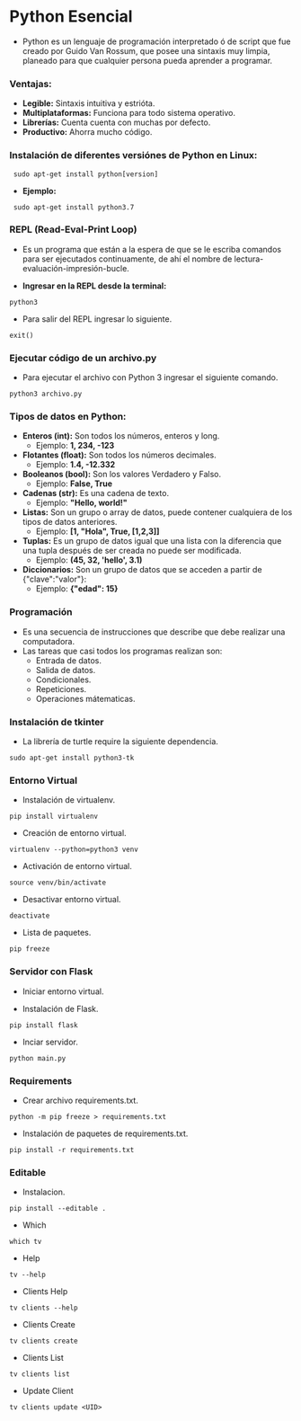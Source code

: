  # Python Esencial

 * Python es un lenguaje de programación interpretado ó de script que fue creado por Guido Van Rossum, que posee una sintaxis muy limpia, planeado para que cualquier persona pueda aprender a programar.
 
 ### Ventajas:
 * **Legible:** Sintaxis intuitiva y estrióta.
 * **Multiplataformas:** Funciona para todo sistema operativo.
 * **Librerías:** Cuenta cuenta con muchas por defecto.
 * **Productivo:** Ahorra mucho código.

 ### Instalación de diferentes versiónes de Python en Linux:
 
```
 sudo apt-get install python[version]
```
* **Ejemplo:**
```
 sudo apt-get install python3.7
```

### REPL (Read-Eval-Print Loop)
* Es un programa que están a la espera de que se le escriba comandos para ser ejecutados continuamente, de ahí el nombre de lectura-evaluación-impresión-bucle.

* **Ingresar en la REPL desde la terminal:**

```
python3
```

* Para salir del REPL ingresar lo siguiente.
```
exit()
```

### Ejecutar código de un archivo.py
* Para ejecutar el archivo con Python 3 ingresar el siguiente comando.
```
python3 archivo.py
```

### Tipos de datos en Python:
* **Enteros (int):** Son todos los números, enteros y long.
    + Ejemplo: **1, 234, -123**
* **Flotantes (float):** Son todos los números decimales.
    + Ejemplo: **1.4, -12.332**
* **Booleanos (bool):** Son los valores Verdadero y Falso.
    + Ejemplo: **False, True**
* **Cadenas (str):** Es una cadena de texto. 
    + Ejemplo: **"Hello, world!"**
* **Listas:** Son un grupo o array de datos, puede contener cualquiera de los tipos de datos anteriores.
    + Ejemplo: **[1, "Hola", True, [1,2,3]]**
* **Tuplas:** Es un grupo de datos igual que una lista con la diferencia que una tupla después de ser creada no puede ser modificada.
    * Ejemplo: **(45, 32, 'hello', 3.1)**
* **Diccionarios:** Son un grupo de datos que se acceden a partir de {"clave":"valor"}:
    + Ejemplo: **{"edad": 15}**


### Programación
* Es una secuencia de instrucciones que describe que debe realizar una computadora.
* Las tareas que casi todos los programas realizan son:
    + Entrada de datos.
    + Salida de datos.
    + Condicionales.
    + Repeticiones.
    + Operaciones mátematicas.


### Instalación de tkinter
* La librería de turtle require la siguiente dependencia.
```
sudo apt-get install python3-tk 
``` 


### Entorno Virtual

* Instalación de virtualenv.
```
pip install virtualenv 
``` 

* Creación de entorno virtual.
```
virtualenv --python=python3 venv 
``` 

* Activación de entorno virtual.
```
source venv/bin/activate 
``` 

* Desactivar entorno virtual.
```
deactivate 
``` 

* Lista de paquetes.
```
pip freeze
``` 

### Servidor con Flask

* Iniciar entorno virtual.

* Instalación de Flask.
```
pip install flask
``` 

* Inciar servidor.
```
python main.py
``` 

### Requirements

* Crear archivo requirements.txt.
```
python -m pip freeze > requirements.txt
``` 


* Instalación de paquetes de requirements.txt.
```
pip install -r requirements.txt
``` 


### Editable
* Instalacion.
```
pip install --editable . 
``` 

* Which
```
which tv 
``` 

* Help
```
tv --help 
``` 

* Clients Help
```
tv clients --help  
``` 

* Clients Create
```
tv clients create  
``` 

* Clients List
```
tv clients list  
``` 

* Update Client
```
tv clients update <UID>  
``` 
